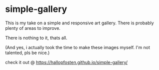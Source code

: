 # simple-gallery


This is my take on a simple and responsive art gallery.
There is probably plenty of areas to improve.

There is nothing to it, thats all.

(And yes, i actually took the time to make these images myself. I'm not talented, pls be nice.)

check it out @ https://hallopfosten.github.io/simple-gallery/
